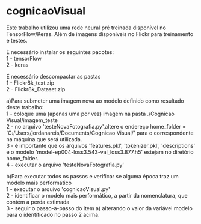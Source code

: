 # cognicaoVisual

Este trabalho utilizou uma rede neural pré treinada disponível no TensorFlow/Keras.
Além de imagens disponíveis no Flickr para treinamento e testes.

É necessário instalar os seguintes pacotes:</br>
1 - tensorFlow</br>
2 - keras</br>

É necessário descompactar as pastas </br>
1 - Flickr8k_text.zip</br>
2 - Flickr8k_Dataset.zip</br>

a)Para submeter uma imagem nova ao modelo definido como resultado deste trabalho:</br>
1 - coloque uma (apenas uma por vez) imagem na pasta ./Cognicao Visual/imagem_teste</br>
2 - no arquivo 'testeNovaFotografia.py',altere o endereço home_folder = 'C:/Users/jordanareis/Documents/Cognicao Visual/' para o correspondente na máquina que será utilizada.</br>
3 - é importante que os arquivos 'features.pkl', 'tokenizer.pkl', 'descriptions' e o modelo 'model-ep004-loss3.543-val_loss3.877.h5' estejam no diretório home_folder.</br>
4 - executar o arquivo 'testeNovaFotografia.py'</br>

b)Para executar todos os passos e verificar se alguma época traz um modelo mais performático</br>
1 - executar o arquivo 'cognicaoVisual.py'</br>
2 - identificar o modelo mais performático, a partir da nomenclatura, que contém a perda estimada</br>
3 - seguir o passo-a-passo do item a) alterando o valor da variável modelo para o identificado no passo 2 acima.</br>
